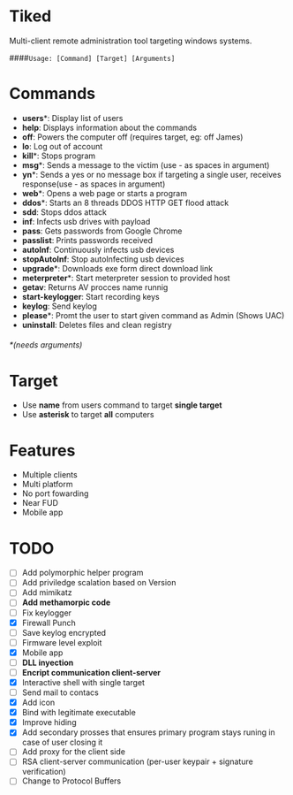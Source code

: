 # Tiked
Multi-client remote administration tool targeting windows systems.


####`Usage: [Command] [Target] [Arguments]`

# Commands
- **users***: Display list of users
- **help**: Displays information about the commands
- **off**: Powers the computer off (requires target, eg: off James)
- **lo**: Log out of account
- **kill***: Stops program
- **msg***: Sends a message to the victim (use - as spaces in argument)
- **yn***: Sends a yes or no message box if targeting a single user, receives response(use - as spaces in argument)
- **web***: Opens a web page or starts a program
- **ddos***: Starts an 8 threads DDOS HTTP GET flood attack
- **sdd**: Stops ddos attack 
- **inf**: Infects usb drives with payload
- **pass**: Gets passwords from Google Chrome
- **passlist**: Prints passwords received
- **autoInf**: Continuously infects usb devices
- **stopAutoInf**: Stop autoInfecting usb devices
- **upgrade***: Downloads exe form direct download link
- **meterpreter***: Start meterpreter session to provided host
- **getav**: Returns AV procces name runnig
- **start-keylogger**: Start recording keys
- **keylog**: Send keylog
- **please***: Promt the user to start given command as Admin (Shows UAC)
- **uninstall**: Deletes files and clean registry

###### *(needs arguments)

# Target
+ Use **name** from users command to target **single target**
+ Use **asterisk** to target **all** computers

# Features
+ Multiple clients 
+ Multi platform
+ No port fowarding
+ Near FUD
+ Mobile app

# TODO
- [ ] Add polymorphic helper program
- [ ] Add priviledge scalation based on Version
- [ ] Add mimikatz 
- [ ] **Add methamorpic code**
- [ ] Fix keylogger
- [X] Firewall Punch
- [ ] Save keylog encrypted
- [ ] Firmware level exploit
- [X] Mobile app
- [ ] **DLL inyection**
- [ ] **Encript communication client-server**
- [X] Interactive shell with single target
- [ ] Send mail to contacs
- [X] Add icon
- [X] Bind with legitimate executable
- [X] Improve hiding
- [X] Add secondary prosses that ensures primary program stays runing in case of user closing it
- [ ] Add proxy for the client side
- [ ] RSA client-server communication (per-user keypair + signature verification)
- [ ] Change to Protocol Buffers
